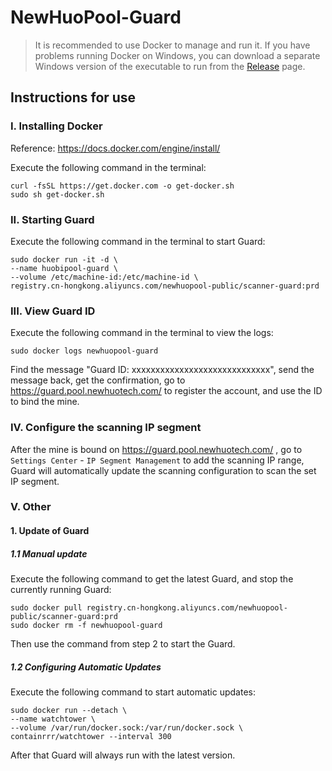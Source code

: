 # NewHuoPool-Guard

> It is recommended to use Docker to manage and run it. If you have problems running Docker on Windows, you can download a separate Windows version of the executable to run from the [Release](https://github.com/github-newhuopool/NewHuoPool-Guard/releases) page.

## Instructions for use

### I. Installing Docker

Reference: https://docs.docker.com/engine/install/

Execute the following command in the terminal:

```
curl -fsSL https://get.docker.com -o get-docker.sh
sudo sh get-docker.sh
```

### II. Starting Guard

Execute the following command in the terminal to start Guard:

```
sudo docker run -it -d \
--name huobipool-guard \
--volume /etc/machine-id:/etc/machine-id \
registry.cn-hongkong.aliyuncs.com/newhuopool-public/scanner-guard:prd
```

### III. View Guard ID

Execute the following command in the terminal to view the logs:

```
sudo docker logs newhuopool-guard
```

Find the message "Guard ID: xxxxxxxxxxxxxxxxxxxxxxxxxxxxx", send the message back, get the confirmation, go to https://guard.pool.newhuotech.com/ to register the account, and use the ID to bind the mine.

### IV. Configure the scanning IP segment

After the mine is bound on https://guard.pool.newhuotech.com/ , go to `Settings Center` - `IP Segment Management` to add the scanning IP range, Guard will automatically update the scanning configuration to scan the set IP segment.

### V. Other

#### 1. Update of Guard

##### 1.1 Manual update

Execute the following command to get the latest Guard, and stop the currently running Guard:

``` 
sudo docker pull registry.cn-hongkong.aliyuncs.com/newhuopool-public/scanner-guard:prd
sudo docker rm -f newhuopool-guard
```

Then use the command from step 2 to start the Guard.

##### 1.2 Configuring Automatic Updates

Execute the following command to start automatic updates:

```
sudo docker run --detach \
--name watchtower \
--volume /var/run/docker.sock:/var/run/docker.sock \
containrrr/watchtower --interval 300
```

After that Guard will always run with the latest version.
